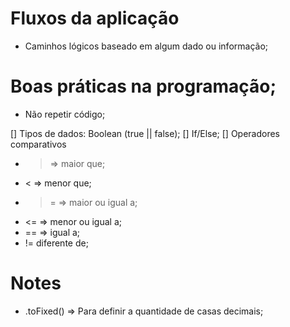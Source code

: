 # Fluxos da aplicação

- Caminhos lógicos baseado em algum dado ou informação;

# Boas práticas na programação;

- Não repetir código;

[] Tipos de dados: Boolean (true || false);
[] If/Else;
[] Operadores comparativos
  - > => maior que;
  - < => menor que;
  - >= => maior ou igual a;
  - <= => menor ou igual a;
  - == => igual a;
  - != diferente de;

# Notes
  * .toFixed() => Para definir a quantidade de casas decimais;
